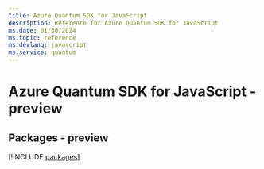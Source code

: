 ```yaml
---
title: Azure Quantum SDK for JavaScript
description: Reference for Azure Quantum SDK for JavaScript
ms.date: 01/30/2024
ms.topic: reference
ms.devlang: javascript
ms.service: quantum
---
```

# Azure Quantum SDK for JavaScript - preview
## Packages - preview
[!INCLUDE [packages](quantum-index.md)]
